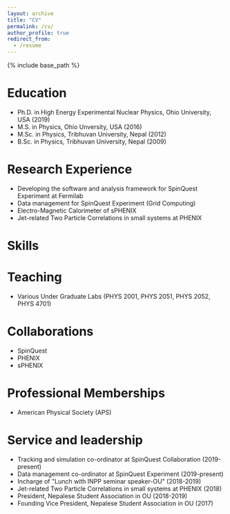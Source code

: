 ```yaml
---
layout: archive
title: "CV"
permalink: /cv/
author_profile: true
redirect_from:
  - /resume
---
```


{% include base_path %}

Education
======
* Ph.D. in High Energy Experimental Nuclear Physics, Ohio University, USA (2019)
* M.S. in Physics, Ohio Unversity, USA (2016)
* M.Sc. in Physics, Tribhuvan University, Nepal (2012)
* B.Sc. in Physics, Tribhuvan University, Nepal (2009)


Research Experience
======
* Developing the software and analysis framework for SpinQuest Experiment at Fermilab
* Data management for SpinQuest Experiment (Grid Computing)
* Electro-Magnetic Calorimeter of sPHENIX
* Jet-related Two Particle Correlations in small systems at PHENIX
<!-- 
* Summer 2015: Research Assistant
   * Github University
   * Duties included: Tagging issues
   * Supervisor: Professor Git

* Fall 2015: Research Assistant
   * Github University
   * Duties included: Merging pull requests
   * Supervisor: Professor Hub
-->

Skills
======
<!-- 
* Skill 1
* Skill 2
   * Sub-skill 2.1
   * Sub-skill 2.2
   * Sub-skill 2.3
* Skill 3
-->
<!--
Publications
======
--->
<!-- 
  <ul>{% for post in site.publications %}
    {% include archive-single-cv.html %}
  {% endfor %}</ul>
-->
<!--
Talks
======
--->
<!-- 
  <ul>{% for post in site.talks %}
    {% include archive-single-talk-cv.html %}
  {% endfor %}</ul>
-->  


Teaching 
======
* Various Under Graduate Labs (PHYS 2001, PHYS 2051, PHYS 2052, PHYS 4701)
<!-- 
  <ul>{% for post in site.teaching %}
    {% include archive-single-cv.html %}
  {% endfor %}</ul>
-->

Collaborations
======
* SpinQuest
* PHENIX
* sPHENIX

Professional Memberships
======
* American Physical Society (APS)

Service and leadership
======
* Tracking and simulation co-ordinator at SpinQuest Collaboration (2019-present)
* Data management co-ordinator at SpinQuest Experiment (2019-present)
* Incharge of "Lunch with INPP seminar speaker-OU" (2018-2019)
* Jet-related Two Particle Correlations in small systems at PHENIX (2018)
* President, Nepalese Student Association in OU (2018-2019)
* Founding Vice President, Nepalese Student Association in OU (2017)
